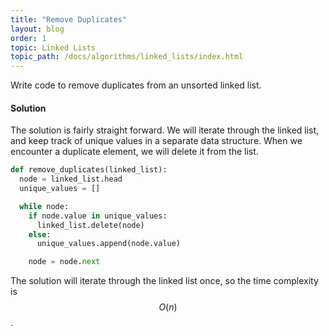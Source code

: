 ```yaml
---
title: "Remove Duplicates"
layout: blog
order: 1
topic: Linked Lists
topic_path: /docs/algorithms/linked_lists/index.html
---
```

Write code to remove duplicates from an unsorted linked list.

#### Solution
The solution is fairly straight forward. We will iterate through the linked list, and keep track of unique values in a separate data structure. When we encounter a duplicate element, we will delete it from the list.

```python
def remove_duplicates(linked_list):
  node = linked_list.head
  unique_values = []

  while node:
    if node.value in unique_values:
      linked_list.delete(node)
    else:
      unique_values.append(node.value)

    node = node.next
```

The solution will iterate through the linked list once, so the time complexity is $$ O(n) $$.